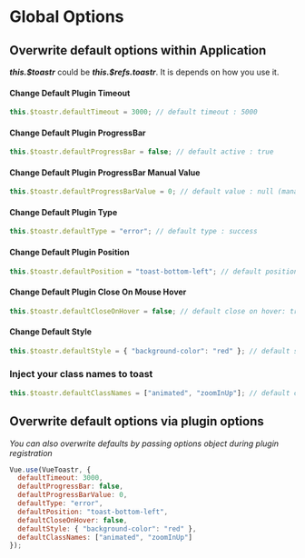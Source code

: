 # Global Options

## Overwrite default options within Application

**_this.\$toastr_** could be **_this.\$refs.toastr_**. It is depends on how you use it.

#### Change Default Plugin Timeout

```javascript
this.$toastr.defaultTimeout = 3000; // default timeout : 5000
```

#### Change Default Plugin ProgressBar

```javascript
this.$toastr.defaultProgressBar = false; // default active : true
```

#### Change Default Plugin ProgressBar Manual Value

```javascript
this.$toastr.defaultProgressBarValue = 0; // default value : null (managed by JS timer)
```

#### Change Default Plugin Type

```javascript
this.$toastr.defaultType = "error"; // default type : success
```

#### Change Default Plugin Position

```javascript
this.$toastr.defaultPosition = "toast-bottom-left"; // default position: toast-top-right
```

#### Change Default Plugin Close On Mouse Hover

```javascript
this.$toastr.defaultCloseOnHover = false; // default close on hover: true
```

#### Change Default Style

```javascript
this.$toastr.defaultStyle = { "background-color": "red" }; // default style: { }
```

### Inject your class names to toast

```javascript
this.$toastr.defaultClassNames = ["animated", "zoomInUp"]; // default classNames: []
```

## Overwrite default options via plugin options

_You can also overwrite defaults by passing options object during plugin registration_

```javascript
Vue.use(VueToastr, {
  defaultTimeout: 3000,
  defaultProgressBar: false,
  defaultProgressBarValue: 0,
  defaultType: "error",
  defaultPosition: "toast-bottom-left",
  defaultCloseOnHover: false,
  defaultStyle: { "background-color": "red" },
  defaultClassNames: ["animated", "zoomInUp"]
});
```
